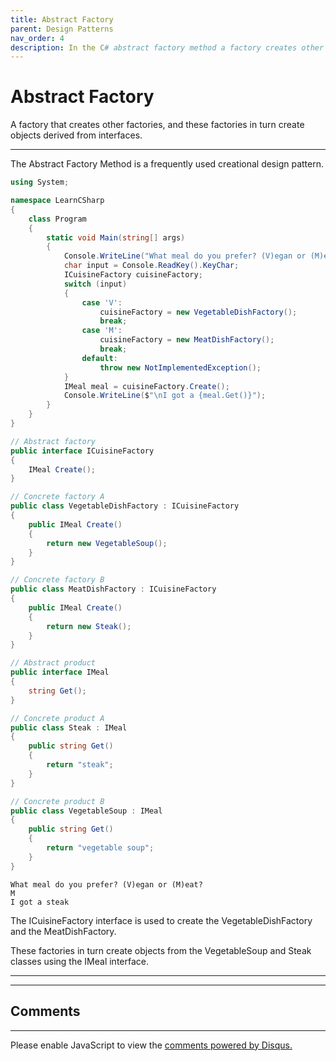 ```yaml
---
title: Abstract Factory
parent: Design Patterns
nav_order: 4
description: In the C# abstract factory method a factory creates other factories, and these factories in turn create objects derived from interfaces.
---
```


# Abstract Factory
A factory that creates other factories, and these factories in turn create objects derived from interfaces.

****

The Abstract Factory Method is a frequently used creational design pattern.

```csharp
using System;

namespace LearnCSharp
{
    class Program
    {
        static void Main(string[] args)
        {
            Console.WriteLine("What meal do you prefer? (V)egan or (M)eat?");
            char input = Console.ReadKey().KeyChar;
            ICuisineFactory cuisineFactory;
            switch (input)
            {
                case 'V':
                    cuisineFactory = new VegetableDishFactory();
                    break;
                case 'M':
                    cuisineFactory = new MeatDishFactory();
                    break;
                default:
                    throw new NotImplementedException();
            }
            IMeal meal = cuisineFactory.Create();
            Console.WriteLine($"\nI got a {meal.Get()}");
        }
    }
}

// Abstract factory
public interface ICuisineFactory
{
    IMeal Create();
}

// Concrete factory A
public class VegetableDishFactory : ICuisineFactory
{
    public IMeal Create()
    {
        return new VegetableSoup();
    }
}

// Concrete factory B
public class MeatDishFactory : ICuisineFactory
{
    public IMeal Create()
    {
        return new Steak();
    }
}

// Abstract product
public interface IMeal
{
    string Get();
}

// Concrete product A
public class Steak : IMeal
{
    public string Get()
    {
        return "steak";
    }
}

// Concrete product B
public class VegetableSoup : IMeal
{
    public string Get()
    {
        return "vegetable soup";
    }
}
```

```
What meal do you prefer? (V)egan or (M)eat?
M
I got a steak
```

The ICuisineFactory interface is used to create the VegetableDishFactory and the MeatDishFactory.

These factories in turn create objects from the VegetableSoup and Steak classes using the IMeal interface.

****
<script async src="https://pagead2.googlesyndication.com/pagead/js/adsbygoogle.js"></script>
<!-- horizontal_display_ad -->
<ins class="adsbygoogle"
     style="display:block"
     data-ad-client="ca-pub-0640869077433160"
     data-ad-slot="8459798581"
     data-ad-format="auto"
     data-full-width-responsive="true"></ins>
<script>
     (adsbygoogle = window.adsbygoogle || []).push({});
</script>

****
## Comments
****
<div id="disqus_thread"></div>
<script>

var disqus_config = function () {
this.page.url = 'https://csharp.rclapp.com/design-patterns/abstract-factory.html';  
this.page.identifier = 'abstract-factory'; 
};

(function() {
var d = document, s = d.createElement('script');
s.src = 'https://csharper.disqus.com/embed.js';
s.setAttribute('data-timestamp', +new Date());
(d.head || d.body).appendChild(s);
})();
</script>
<noscript>Please enable JavaScript to view the <a href="https://disqus.com/?ref_noscript">comments powered by Disqus.</a></noscript>